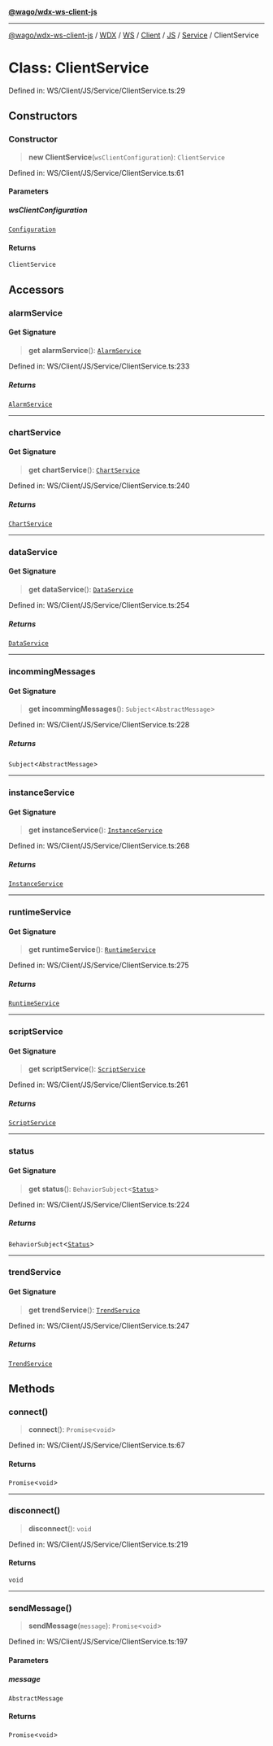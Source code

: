 [**@wago/wdx-ws-client-js**](../../../../../../../../../../../../README.md)

***

[@wago/wdx-ws-client-js](../../../../../../../../../../../../globals.md) / [WDX](../../../../../../../../../README.md) / [WS](../../../../../../../README.md) / [Client](../../../../../README.md) / [JS](../../../README.md) / [Service](../README.md) / ClientService

# Class: ClientService

Defined in: WS/Client/JS/Service/ClientService.ts:29

## Constructors

### Constructor

> **new ClientService**(`wsClientConfiguration`): `ClientService`

Defined in: WS/Client/JS/Service/ClientService.ts:61

#### Parameters

##### wsClientConfiguration

[`Configuration`](../../Configuration/interfaces/Configuration.md)

#### Returns

`ClientService`

## Accessors

### alarmService

#### Get Signature

> **get** **alarmService**(): [`AlarmService`](AlarmService.md)

Defined in: WS/Client/JS/Service/ClientService.ts:233

##### Returns

[`AlarmService`](AlarmService.md)

***

### chartService

#### Get Signature

> **get** **chartService**(): [`ChartService`](ChartService.md)

Defined in: WS/Client/JS/Service/ClientService.ts:240

##### Returns

[`ChartService`](ChartService.md)

***

### dataService

#### Get Signature

> **get** **dataService**(): [`DataService`](DataService.md)

Defined in: WS/Client/JS/Service/ClientService.ts:254

##### Returns

[`DataService`](DataService.md)

***

### incommingMessages

#### Get Signature

> **get** **incommingMessages**(): `Subject`\<`AbstractMessage`\>

Defined in: WS/Client/JS/Service/ClientService.ts:228

##### Returns

`Subject`\<`AbstractMessage`\>

***

### instanceService

#### Get Signature

> **get** **instanceService**(): [`InstanceService`](InstanceService.md)

Defined in: WS/Client/JS/Service/ClientService.ts:268

##### Returns

[`InstanceService`](InstanceService.md)

***

### runtimeService

#### Get Signature

> **get** **runtimeService**(): [`RuntimeService`](RuntimeService.md)

Defined in: WS/Client/JS/Service/ClientService.ts:275

##### Returns

[`RuntimeService`](RuntimeService.md)

***

### scriptService

#### Get Signature

> **get** **scriptService**(): [`ScriptService`](ScriptService.md)

Defined in: WS/Client/JS/Service/ClientService.ts:261

##### Returns

[`ScriptService`](ScriptService.md)

***

### status

#### Get Signature

> **get** **status**(): `BehaviorSubject`\<[`Status`](../enumerations/Status.md)\>

Defined in: WS/Client/JS/Service/ClientService.ts:224

##### Returns

`BehaviorSubject`\<[`Status`](../enumerations/Status.md)\>

***

### trendService

#### Get Signature

> **get** **trendService**(): [`TrendService`](TrendService.md)

Defined in: WS/Client/JS/Service/ClientService.ts:247

##### Returns

[`TrendService`](TrendService.md)

## Methods

### connect()

> **connect**(): `Promise`\<`void`\>

Defined in: WS/Client/JS/Service/ClientService.ts:67

#### Returns

`Promise`\<`void`\>

***

### disconnect()

> **disconnect**(): `void`

Defined in: WS/Client/JS/Service/ClientService.ts:219

#### Returns

`void`

***

### sendMessage()

> **sendMessage**(`message`): `Promise`\<`void`\>

Defined in: WS/Client/JS/Service/ClientService.ts:197

#### Parameters

##### message

`AbstractMessage`

#### Returns

`Promise`\<`void`\>
